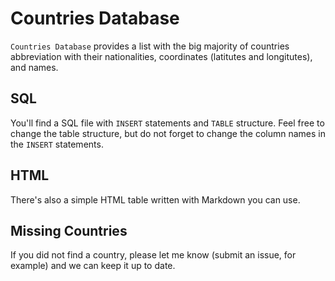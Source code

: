 # Countries Database

`Countries Database` provides a list with the big majority of countries abbreviation with their nationalities, coordinates (latitutes and longitutes), and names.

## SQL

You'll find a SQL file with `INSERT` statements and `TABLE` structure.
Feel free to change the table structure, but do not forget to change the column names in the `INSERT` statements.

## HTML

There's also a simple HTML table written with Markdown you can use.

## Missing Countries

If you did not find a country, please let me know (submit an issue, for example) and we can keep it up to date.